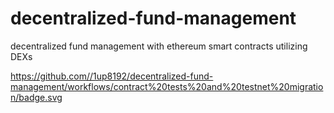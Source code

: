 # decentralized-fund-management
decentralized fund management with ethereum smart contracts utilizing DEXs

https://github.com//1up8192/decentralized-fund-management/workflows/contract%20tests%20and%20testnet%20migration/badge.svg
